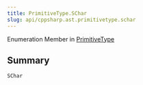 ```yaml
---
title: PrimitiveType.SChar
slug: api/cppsharp.ast.primitivetype.schar
---
```

Enumeration Member in [PrimitiveType](/api/cppsharp/ast/primitivetype)

## Summary



```csharp
SChar
```


